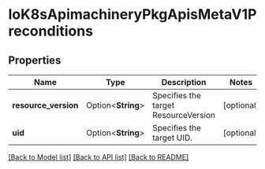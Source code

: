# IoK8sApimachineryPkgApisMetaV1Preconditions

## Properties

Name | Type | Description | Notes
------------ | ------------- | ------------- | -------------
**resource_version** | Option<**String**> | Specifies the target ResourceVersion | [optional]
**uid** | Option<**String**> | Specifies the target UID. | [optional]

[[Back to Model list]](../README.md#documentation-for-models) [[Back to API list]](../README.md#documentation-for-api-endpoints) [[Back to README]](../README.md)


